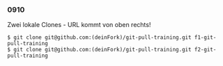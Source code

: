 ### 0910

Zwei lokale Clones - URL kommt von oben rechts!

```
$ git clone git@github.com:(deinFork)/git-pull-training.git f1-git-pull-training
$ git clone git@github.com:(deinFork)/git-pull-training.git f2-git-pull-training
```

